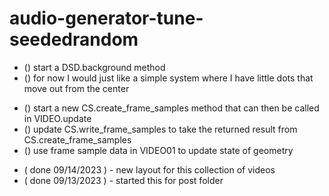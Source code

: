 # audio-generator-tune-seededrandom

<!-- ----------
  DSD.background
----------- -->
* () start a DSD.background method
* () for now I would just like a simple system where I have little dots that move out from the center

<!-- ----------
  CS.create_frame_samples
----------- -->
* () start a new CS.create\_frame\_samples method that can then be called in VIDEO.update
* () update CS.write\_frame\_samples to take the returned result from CS.create\_frame\_samples
* () use frame sample data in VIDEO01 to update state of geometry

<!-- ----------
  DONE
----------- -->
* ( done 09/14/2023 ) - new layout for this collection of videos
* ( done 09/13/2023 ) - started this for post folder